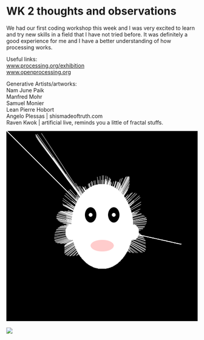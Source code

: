 # WK 2 thoughts and observations

We had our first coding workshop this week and I was very excited to learn and try new skills in a field that I have not tried before. It was definitely a good experience for me and I have a better understanding of how processing works.

Useful links:<br/>
www.processing.org/exhibition <br/>
www.openprocessing.org

Generative Artists/artworks:<br/>
Nam June Paik<br/>
Manfred Mohr<br/>
Samuel Monier<br/>
Lean Pierre Hobort<br/>
Angelo Plessas | shismadeoftruth.com<br/>
Raven Kwok | artificial live, reminds you a little of fractal stuffs.

![](images/portrait.jpg)

![](images/game.png)

